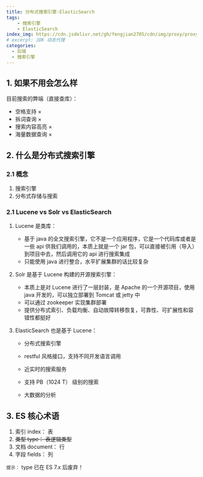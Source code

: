 ```yaml
---
title: 分布式搜索引擎-ElasticSearch
tags: 
    - 搜索引擎
    - ElasticSearch
index_img: https://cdn.jsdelivr.net/gh/fengjian2705/cdn/img/proxy/proxy01.jpg
# excerpt: JDK 动态代理
categories:
  - 后端
  - 搜索引擎
---
```


## 1. 如果不用会怎么样

目前搜索的弊端（直接查库）：

* 空格支持 ×
* 拆词查询 ×
* 搜索内容高亮 × 
* 海量数据查询 ×

## 2. 什么是分布式搜索引擎

### 2.1 概念

1. 搜索引擎
2. 分布式存储与搜索

### 2.1 Lucene vs Solr  vs ElasticSearch

1. Lucene 是类库：

   * 基于 java 的全文搜索引擎，它不是一个应用程序，它是一个代码库或者是一些 api 供我们调用的，本质上就是一个 jar 包，可以直接被引用（导入）到项目中去，然后调用它的 api 进行搜索集成
   * 只能使用 java 进行整合，水平扩展集群的话比较复杂

2. Solr 是基于 Lucene 构建的开源搜索引擎：

   * 本质上是对 Lucene 进行了一层封装，是 Apache 的一个开源项目，使用 java 开发的，可以独立部署到 Tomcat 或 jetty 中
   * 可以通过 zookeeper 实现集群部署
   * 提供分布式索引、负载均衡、自动故障转移恢复，可靠性、可扩展性和容错性都挺好

3. ElasticSearch 也是基于 Lucene：

   * 分布式搜索引擎

   * restful 风格接口，支持不同开发语言调用

   * 近实时的搜索服务

   * 支持 PB（1024 T） 级别的搜索

   * 大数据的分析

     

## 3. ES 核心术语

1. 索引 index：		表
2. <del>类型 type：         表逻辑类型</del>
3. 文档 document：  行
4. 字段 fields：        列

`提示：` type 已在 ES 7.x 后废弃！



 